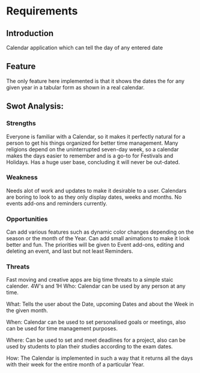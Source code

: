 # Requirements
## Introduction

Calendar application which can tell the day of any entered date

## Feature

The only feature here implemented is that it shows the dates the for any given year in a tabular form as shown in a real calendar.

## Swot Analysis:

### Strengths

Everyone is familiar with a Calendar, so it makes it perfectly natural for a person to get his things organized for better time management.
Many religions depend on the uninterrupted seven-day week, so a calendar makes the days easier to remember and is a go-to for Festivals and Holidays.
Has a huge user base, concluding it will never be out-dated.

### Weakness

Needs alot of work and updates to make it desirable to a user.
Calendars are boring to look to as they only display dates, weeks and months.
No events add-ons and reminders currently.

### Opportunities

Can add various features such as dynamic color changes depending on the season or the month of the Year.
Can add small animations to make it look better and fun.
The priorities will be given to Event add-ons, editing and deleting an event, and last but not least Reminders.

### Threats

Fast moving and creative apps are big time threats to a simple staic calender.
4W's and 1H
Who:
Calendar can be used by any person at any time.

What:
Tells the user about the Date, upcoming Dates and about the Week in the given month.

When:
Calendar can be used to set personalised goals or meetings, also can be used for time management purposes.

Where:
Can be used to set and meet deadlines for a project, also can be used by students to plan their studies according to the exam dates.

How:
The Calendar is implemented in such a way that it returns all the days with their week for the entire month of a particular Year.